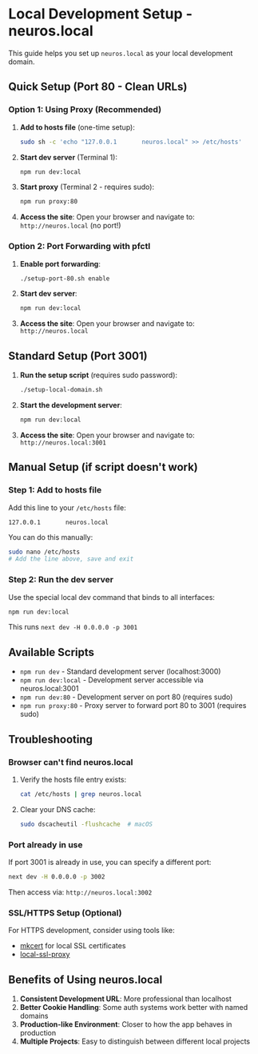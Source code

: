 # Local Development Setup - neuros.local

This guide helps you set up `neuros.local` as your local development domain.

## Quick Setup (Port 80 - Clean URLs)

### Option 1: Using Proxy (Recommended)
1. **Add to hosts file** (one-time setup):
   ```bash
   sudo sh -c 'echo "127.0.0.1       neuros.local" >> /etc/hosts'
   ```

2. **Start dev server** (Terminal 1):
   ```bash
   npm run dev:local
   ```

3. **Start proxy** (Terminal 2 - requires sudo):
   ```bash
   npm run proxy:80
   ```

4. **Access the site**:
   Open your browser and navigate to: `http://neuros.local` (no port!)

### Option 2: Port Forwarding with pfctl
1. **Enable port forwarding**:
   ```bash
   ./setup-port-80.sh enable
   ```

2. **Start dev server**:
   ```bash
   npm run dev:local
   ```

3. **Access the site**:
   Open your browser and navigate to: `http://neuros.local`

## Standard Setup (Port 3001)

1. **Run the setup script** (requires sudo password):
   ```bash
   ./setup-local-domain.sh
   ```

2. **Start the development server**:
   ```bash
   npm run dev:local
   ```

3. **Access the site**:
   Open your browser and navigate to: `http://neuros.local:3001`

## Manual Setup (if script doesn't work)

### Step 1: Add to hosts file
Add this line to your `/etc/hosts` file:
```
127.0.0.1       neuros.local
```

You can do this manually:
```bash
sudo nano /etc/hosts
# Add the line above, save and exit
```

### Step 2: Run the dev server
Use the special local dev command that binds to all interfaces:
```bash
npm run dev:local
```

This runs `next dev -H 0.0.0.0 -p 3001`

## Available Scripts

- `npm run dev` - Standard development server (localhost:3000)
- `npm run dev:local` - Development server accessible via neuros.local:3001
- `npm run dev:80` - Development server on port 80 (requires sudo)
- `npm run proxy:80` - Proxy server to forward port 80 to 3001 (requires sudo)

## Troubleshooting

### Browser can't find neuros.local
1. Verify the hosts file entry exists:
   ```bash
   cat /etc/hosts | grep neuros.local
   ```
2. Clear your DNS cache:
   ```bash
   sudo dscacheutil -flushcache  # macOS
   ```

### Port already in use
If port 3001 is already in use, you can specify a different port:
```bash
next dev -H 0.0.0.0 -p 3002
```

Then access via: `http://neuros.local:3002`

### SSL/HTTPS Setup (Optional)
For HTTPS development, consider using tools like:
- [mkcert](https://github.com/FiloSottile/mkcert) for local SSL certificates
- [local-ssl-proxy](https://github.com/cameronhunter/local-ssl-proxy)

## Benefits of Using neuros.local

1. **Consistent Development URL**: More professional than localhost
2. **Better Cookie Handling**: Some auth systems work better with named domains
3. **Production-like Environment**: Closer to how the app behaves in production
4. **Multiple Projects**: Easy to distinguish between different local projects
